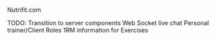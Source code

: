 Nutrifit.com



TODO:
Transition to server components
Web Socket live chat
Personal trainer/Client Roles
1RM information for Exercises